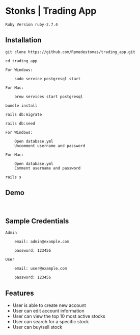 # Stonks | Trading App

    Ruby Version ruby-2.7.4

## Installation

```
git clone https://github.com/Rpmedestomas/trading_app.git
```

```
cd trading_app
```

```
For Windows:

    sudo service postgresql start
```

```
For Mac:

    brew services start postgresql
```

```
bundle install
```

```
rails db:migrate
```

```
rails db:seed
```

```
For Windows:

    Open database.yml
    Uncomment username and password
```

```
For Mac:

    Open database.yml
    Comment username and password
```

```
rails s
```

## Demo

<br/>

## Sample Credentials

    Admin

        email: admin@example.com

        password: 123456

    User

        email: user@example.com

        password: 123456

## Features

-   User is able to create new account
-   User can edit account information
-   User can view the top 10 most active stocks
-   User can search for a specific stock
-   User can buy/sell stock
